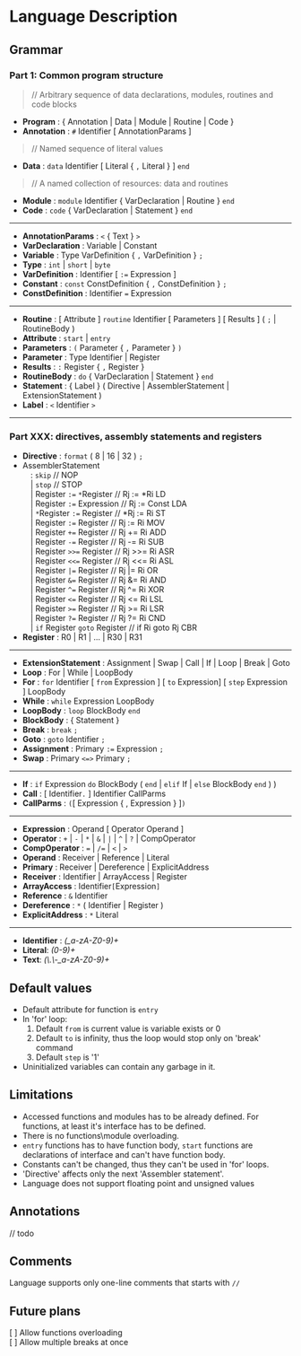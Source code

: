 # Language Description

## Grammar
### Part 1: Common program structure
>// Arbitrary sequence of data declarations, modules, routines and code blocks
* **Program** : { Annotation | Data | Module | Routine | Code }
* **Annotation** : `#` Identifier [ AnnotationParams ]
>// Named sequence of literal values
* **Data** : `data` Identifier [ Literal { `,` Literal } ] `end`
>// A named collection of resources: data and routines
* **Module** : `module` Identifier { VarDeclaration | Routine } `end`
* **Code** : `code` { VarDeclaration | Statement } `end`

---

* **AnnotationParams** : `<` { Text } `>`
* **VarDeclaration** : Variable | Constant
* **Variable** : Type VarDefinition { `,` VarDefinition } `;`
* **Type** : `int` | `short` | `byte`
* **VarDefinition** : Identifier [ `:=` Expression ]
* **Constant** : `const` ConstDefinition { `,` ConstDefinition } `;`
* **ConstDefinition** : Identifier `=` Expression

---

* **Routine** : [ Attribute ] `routine` Identifier [ Parameters ] [ Results ] ( `;` | RoutineBody )
* **Attribute** : `start` | `entry`
* **Parameters** : `(` Parameter { `,` Parameter } `)`
* **Parameter** : Type Identifier | Register
* **Results** : `:` Register { `,` Register }
* **RoutineBody** : `do` { VarDeclaration | Statement } `end`
* **Statement** : { Label } ( Directive | AssemblerStatement | ExtensionStatement )
* **Label** : `<` Identifier `>`

---

### Part XXX: directives, assembly statements and registers
* **Directive** : `format` ( 8 | 16 | 32 ) `;`
* AssemblerStatement  
&emsp;: `skip` // NOP  
&emsp;| `stop` // STOP  
&emsp;| Register `:=` `*`Register // Rj := \*Ri LD  
&emsp;| Register `:=` Expression // Rj := Const LDA  
&emsp;| `*`Register `:=` Register // \*Rj := Ri ST  
&emsp;| Register `:=` Register // Rj := Ri MOV  
&emsp;| Register `+=` Register // Rj += Ri ADD  
&emsp;| Register `-=` Register // Rj -= Ri SUB  
&emsp;| Register `>>=` Register // Rj >>= Ri ASR  
&emsp;| Register `<<=` Register // Rj <<= Ri ASL  
&emsp;| Register `|=` Register // Rj |= Ri OR  
&emsp;| Register `&=` Register // Rj &= Ri AND  
&emsp;| Register `^=` Register // Rj ^= Ri XOR  
&emsp;| Register `<=` Register // Rj <= Ri LSL  
&emsp;| Register `>=` Register // Rj >= Ri LSR  
&emsp;| Register `?=` Register // Rj ?= Ri CND  
&emsp;| `if` Register `goto` Register // if Ri goto Rj CBR
* **Register** : R0 | R1 | ... | R30 | R31

---

* **ExtensionStatement** : Assignment | Swap | Call | If | Loop | Break | Goto
* **Loop** : For | While | LoopBody
* **For** : `for` Identifier [ `from` Expression ] [ `to` Expression] [ `step` Expression ] LoopBody
* **While** : `while` Expression LoopBody
* **LoopBody** : `loop` BlockBody `end`
* **BlockBody** : { Statement }
* **Break** : `break` `;`
* **Goto** : `goto` Identifier `;`
* **Assignment** : Primary `:=` Expression `;`
* **Swap** : Primary `<=>` Primary `;`

---

* **If** : `if` Expression `do` BlockBody ( `end` | `elif` If | `else` BlockBody `end` ) )
* **Call** : [ Identifier`.` ] Identifier CallParms
* **CallParms** : `(`[ Expression { , Expression } ]`)`

---

* **Expression** : Operand [ Operator Operand ]
* **Operator** : `+` | `-` | `*` | `&` | `|` | `^` | `?` | CompOperator
* **CompOperator** : `=` | `/=` | `<` | `>`
* **Operand** : Receiver | Reference | Literal
* **Primary** : Receiver | Dereference | ExplicitAddress
* **Receiver** : Identifier | ArrayAccess | Register
* **ArrayAccess** : Identifier`[`Expression`]`
* **Reference** : `&` Identifier
* **Dereference** : `*` ( Identifier | Register )
* **ExplicitAddress** : `*` Literal

---

* **Identifier** : *(_a-zA-Z0-9)+*
* **Literal**: *(0-9)+*
* **Text**: *(\\.\\-_a-zA-Z0-9)+*

## Default values

* Default attribute for function is `entry`
* In 'for' loop:
    1. Default `from` is current value is variable exists or 0
    2. Default `to` is infinity, thus the loop would stop only on 'break' command
    3. Default `step` is '1'
* Uninitialized variables can contain any garbage in it.

## Limitations

* Accessed functions and modules has to be already defined. For functions, at least it's interface has to be defined.  
* There is no functions\module overloading.
* `entry` functions has to have function body, `start` functions are declarations of interface and can't have function body.
* Constants can't be changed, thus they can't be used in 'for' loops.
* 'Directive' affects only the next 'Assembler statement'.
* Language does not support floating point and unsigned values

## Annotations

// todo

## Comments

Language supports only one-line comments that starts with `//`

## Future plans

[ ] Allow functions overloading  
[ ] Allow multiple breaks at once  
